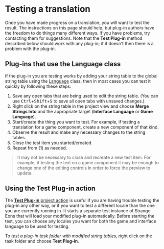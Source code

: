 # Testing a translation

Once you have made progress on a translation, you will want to test the result. The instructions on this page should help, but plug-in authors have the freedom to do things many different ways. If you have problems, try contacting them for suggestions. Note that the **Test Plug-in** method described below should work with any plug-in; if it doesn't then there is a problem with the plug-in.

## Plug-ins that use the Language class

If the plug-in you are testing works by adding your string table to the global string table using the [Language](assets/javadoc/resources/Language.html) class, then in most cases you can test it quickly by following these steps:

1. Save any open tabs that are being used to edit the string table. (You can use <kbd>Ctrl</kbd>+<kbd>Shift</kbd>+<kbd>S</kbd> to save all open tabs with unsaved changes.)
2. Right click on the string table in the project view and choose **Merge Strings Into** and the appropriate target (**Interface Language** or **Game Language**).
3. Start/create the thing you want to test. For example, if testing a translation for a game component, create a new component of that kind.
4. Observe the result and make any necessary changes to the string tables.
5. Close the test item you started/created.
6. Repeat from (1) as needed.

> It may not be necessary to close and recreate a new test item. For example, if testing the text on a game component it may be enough to change one of the editing controls in order to force the preview to update.

## Using the Test Plug-in action

The [**Test Plug-in** project action](dm-test-plugin.md) is useful if you are having trouble testing the plug-in any other way, or if you want to test a different locale than the one you are currently running in. It starts a separate test instance of Strange Eons that will load your modified plug-in automatically. Before starting the test, you can choose any locales you want for both the game and interface language to be used for testing.

To *test a plug-in task folder with modified string tables*, right click on the task folder and choose **Test Plug-in**.